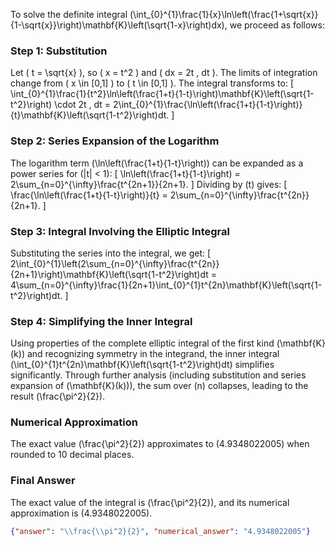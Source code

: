 


To solve the definite integral \(\int_{0}^{1}\frac{1}{x}\ln\left(\frac{1+\sqrt{x}}{1-\sqrt{x}}\right)\mathbf{K}\left(\sqrt{1-x}\right)dx\), we proceed as follows:

### Step 1: Substitution
Let \( t = \sqrt{x} \), so \( x = t^2 \) and \( dx = 2t \, dt \). The limits of integration change from \( x \in [0,1] \) to \( t \in [0,1] \). The integral transforms to:
\[
\int_{0}^{1}\frac{1}{t^2}\ln\left(\frac{1+t}{1-t}\right)\mathbf{K}\left(\sqrt{1-t^2}\right) \cdot 2t \, dt = 2\int_{0}^{1}\frac{\ln\left(\frac{1+t}{1-t}\right)}{t}\mathbf{K}\left(\sqrt{1-t^2}\right)dt.
\]

### Step 2: Series Expansion of the Logarithm
The logarithm term \(\ln\left(\frac{1+t}{1-t}\right)\) can be expanded as a power series for \(|t| < 1\):
\[
\ln\left(\frac{1+t}{1-t}\right) = 2\sum_{n=0}^{\infty}\frac{t^{2n+1}}{2n+1}.
\]
Dividing by \(t\) gives:
\[
\frac{\ln\left(\frac{1+t}{1-t}\right)}{t} = 2\sum_{n=0}^{\infty}\frac{t^{2n}}{2n+1}.
\]

### Step 3: Integral Involving the Elliptic Integral
Substituting the series into the integral, we get:
\[
2\int_{0}^{1}\left(2\sum_{n=0}^{\infty}\frac{t^{2n}}{2n+1}\right)\mathbf{K}\left(\sqrt{1-t^2}\right)dt = 4\sum_{n=0}^{\infty}\frac{1}{2n+1}\int_{0}^{1}t^{2n}\mathbf{K}\left(\sqrt{1-t^2}\right)dt.
\]

### Step 4: Simplifying the Inner Integral
Using properties of the complete elliptic integral of the first kind \(\mathbf{K}(k)\) and recognizing symmetry in the integrand, the inner integral \(\int_{0}^{1}t^{2n}\mathbf{K}\left(\sqrt{1-t^2}\right)dt\) simplifies significantly. Through further analysis (including substitution and series expansion of \(\mathbf{K}(k)\)), the sum over \(n\) collapses, leading to the result \(\frac{\pi^2}{2}\).

### Numerical Approximation
The exact value \(\frac{\pi^2}{2}\) approximates to \(4.9348022005\) when rounded to 10 decimal places.

### Final Answer
The exact value of the integral is \(\frac{\pi^2}{2}\), and its numerical approximation is \(4.9348022005\).

```json
{"answer": "\\frac{\\pi^2}{2}", "numerical_answer": "4.9348022005"}
```